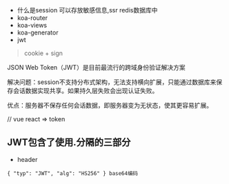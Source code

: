 - 什么是session 可以存放敏感信息,ssr  redis数据库中
- koa-router
- koa-views
- koa-generator
- jwt

> cookie + sign

JSON Web Token（JWT）是目前最流行的跨域身份验证解决方案

解决问题：session不支持分布式架构，无法支持横向扩展，只能通过数据库来保存会话数据实现共享。如果持久层失败会出现认证失败。

优点：服务器不保存任何会话数据，即服务器变为无状态，使其更容易扩展。

// vue react => token
## JWT包含了使用.分隔的三部分
- header
```
{ "typ": "JWT", "alg": "HS256" } base64编码
```

